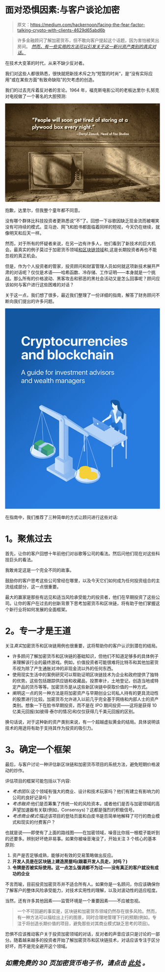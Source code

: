# 面对恐惧因素:与客户谈论加密

> 原文：<https://medium.com/hackernoon/facing-the-fear-factor-talking-crypto-with-clients-4629d65abd6b>

> 许多金融顾问了解加密货币，但不敢向客户提起这个话题，因为害怕被笑出房间。 [*然而，有一些实用的方法可以引发关于这一新兴资产类别的真实对话。*](http://fscrypto.co/mediumguide)

在技术大变革的时代，从来不缺少反对者。

我们对这些人都很熟悉，很快就把新技术斥之为“短暂的时尚”，是“没有实际应用”或在某些方面“有致命缺陷”的欠考虑的创造。

我们的过去充斥着反对者的言论。1964 年，福克斯电影公司的老板达里尔·扎努克对电视做了一个著名的大胆预测:

![](img/ab205bce6c68f5b6b5b2f8f27143c182.png)

抱歉，达里尔，但我整个童年都不同意。

没有哪个群体比科技投资者更熟悉说“不”了。回想一下谷歌因缺乏现金流而被嘲笑没有可持续的模式。亚马逊、网飞和脸书都面临着同样的短视，今天仍在继续，就像明天和后天一样。

然而，对于所有的怀疑者来说，在另一边有许多人，他们看到了新技术的巨大机会。最真实的例子莫过于加密货币领域[和区块链领域](https://hackernoon.com/tagged/cryptocurrency)和,这是长期投资者再也不能忽视的真正机会。

但是，作为个人投资者的管家，投资顾问和财富管理人员如何就这项新技术展开严肃的对话呢？仅仅是术语——哈希函数、冷存储、工作证明——本身就是一个挑战。那么所有的价格波动、黑客攻击和邪恶的黑社会活动又是怎么回事呢？顾问应该如何与客户进行这些困难的对话？

关于这一点，我们想了很多，最近我们整理了一份详细的指南，解答了财务顾问不断向我们提出的许多问题。

[![](img/53fe82b4fe5c99accc36729c9a545bbb.png)](http://fscrypto.co/mediumguide)

在指南中，我们推荐了三种简单的方式让顾问进行这些对话:

# **1。聚焦过去**

首先，让你的客户回想十年前他们对谷歌等公司的看法。然后问他们现在对这些科技巨头的看法。

我敢肯定这是一个完全不同的故事。

鼓励你的客户思考这些公司曾经在哪里，以及今天它们如何成为任何投资组合的主流组成部分，这一点很重要。

最大的赢家是那些有远见和适当风险承受能力的投资者，他们在早期投资了这些公司。让你的客户在过去的创新背景下思考加密货币和区块链，将有助于他们掌握这个新行业将如何发展的全面框架。

# **2。专一才是王道**

关注*真实*加密货币和区块链用例也很重要，这将帮助你的客户认识到潜在的结局。

*   许多顾问了解加密货币和区块链的基础知识，但他们不知道足够多的具体例子来理解该行业的最终游戏。例如，价值投资者可能很难将比特币和其他加密货币视为除了产生通胀对冲的非现金流以外的任何东西。
*   使用现实生活中的案例研究可以帮助证明区块链技术为企业和政府提供了独特的优势。这些包括跟踪供应链和收藏品，投票审计，土地登记，创造当地或特定产品的货币等等。加密货币是从这些新区块链中获取价值的一种方式。
*   阐明这一点的另一种方法是将加密资产与早期创业公司私人持有的更具流动性的股票进行比较。加密货币允许进入以前几乎完全基于网络和内部人士的资产类别。想象一下在脸书早期投资，而不是在 IPO 期间投资——这将是获得 10 亿美元回报(如彼得·泰尔的情况)和仅仅获得几千美元回报的区别。

换句话说，对于这种新的资产类别来说，有一个超越虚拟黄金的结局。具体说明该技术的用途将有助于支持其作为投资的吸引力。

# **3。确定一个框架**

最后，与客户讨论一种评估新区块链和加密货币项目的系统方法，避免短期价格波动的炒作。

评估项目的框架可能包括以下内容:

*   *考虑团队*:这个领域有强大的商业、设计和技术玩家吗？他们有建立有影响力的公司的良好记录吗？
*   *考虑融资*:他们是否筹集了传统一轮的风险资本，或者他们是否与加密领域的高声望加速器有关联(例如，Consensys)？这都是强烈的积极信号。
*   *考虑商业模式*:描述该项目的登陆页面和白皮书是否简单地解释了可行的商业模式和现实的付费客户？

也就是说——即使有了上面的路线图——在加密领域，噪音比你摇一根棍子能听到的还要多。辨别好坏绝非易事。如果你被噪音淹没了，开始关注 3 个核心的基本原则:

1.  资产是否足够成熟，能够对有效的交易策略做出反应。
2.  **开发人员是在区块链上建造房屋吗(跟着开发人员走，对吗？)**
3.  **令牌是否被实际使用。这一点怎么强调都不为过——没有真正的客户就没有成功的企业**

不言而喻，目前投资加密货币并不适合所有人。如果你是一名顾问，你应该确保你了解客户的整体风险承受能力，对技术实用性的理解，以及对波动性的适应程度。

当然，还有许多其他因素——监管环境是一个重要因素——不应被忽视。

> 一个不可回避的事实是，区块链和加密货币领域仍然存在很多风险。然而，有一种方法可以描绘出上行的图景，同时合理地管理下行的预期(例如，专注于将创造长期价值的项目，避免那些对其商业模式缺乏思考的项目)。

恐惧不应该推动客户关于投资加密领域的对话，反对者的声音应该只是讨论的一部分。随着越来越多的投资者开始了解加密货币和区块链技术，对话应该专注于区分好坏，而不是完全避开这个领域。

## ***如需免费的 30 页加密货币电子书，请点击*** [***此处***](http://fscrypto.co/mediumguide) ***。***